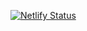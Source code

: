 [![Netlify Status](https://api.netlify.com/api/v1/badges/39a47ea9-30db-40b2-9c4e-bda947172803/deploy-status)](https://app.netlify.com/sites/despo-testwebsite/deploys)
